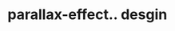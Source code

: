 # parallax-effect.. desgin                                                                                                                                                                                                                                                                                                                                                                                                                                                                                                                                        
